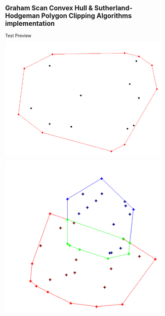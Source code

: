 ## Graham Scan Convex Hull & Sutherland-Hodgeman Polygon Clipping Algorithms implementation

Test Preview


![](https://github.com/himanshuc71/GeometricAlgorithms/blob/master/given-hull_3.png)

![](https://github.com/himanshuc71/GeometricAlgorithms/blob/master/given-intersection_2.png)
